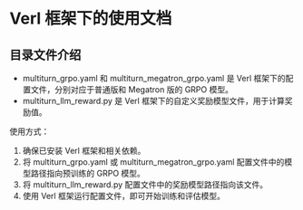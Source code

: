 # Verl 框架下的使用文档

## 目录文件介绍

* multiturn_grpo.yaml 和 multiturn_megatron_grpo.yaml 是 Verl 框架下的配置文件，分别对应于普通版和 Megatron 版的 GRPO 模型。
* multiturn_llm_reward.py 是 Verl 框架下的自定义奖励模型文件，用于计算奖励值。

使用方式：
1. 确保已安装 Verl 框架和相关依赖。
2. 将 multiturn_grpo.yaml 或 multiturn_megatron_grpo.yaml 配置文件中的模型路径指向预训练的 GRPO 模型。
3. 将 multiturn_llm_reward.py 配置文件中的奖励模型路径指向该文件。
4. 使用 Verl 框架运行配置文件，即可开始训练和评估模型。
